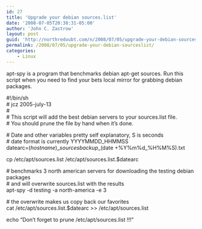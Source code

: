 ```yaml
---
id: 27
title: 'Upgrade your debian sources.list'
date: '2008-07-05T20:38:31-05:00'
author: 'John C. Zastrow'
layout: post
guid: 'http://northredoubt.com/n/2008/07/05/upgrade-your-debian-sourceslist/'
permalink: /2008/07/05/upgrade-your-debian-sourceslist/
categories:
    - Linux
---
```


apt-spy is a program that benchmarks debian apt-get sources. Run this  
script when you need to find your bets local mirror for grabbing debian  
packages.

\#!/bin/sh  
\# jcz 2005-july-13  
\#  
\# This script will add the best debian servers to your sources.list file.  
\# You should prune the file by hand when it’s done.

\# Date and other variables pretty self explanatory, S is seconds  
\# date format is currently YYYYMMDD\_HHMMSS  
 datearc=$(hostname)\_sourcesbackup\_$(date +%Y%m%d\_%H%M%S).txt

cp /etc/apt/sources.list /etc/apt/sources.list.$datearc

\# benchmarks 3 north american servers for downloading the testing debian packages  
\# and will overwrite sources.list with the results  
apt-spy -d testing -a north-america -e 3

\# the overwrite makes us copy back our favorites  
cat /etc/apt/sources.list.$datearc &gt;&gt; /etc/apt/sources.list

echo “Don’t forget to prune /etc/apt/sources.list !!!”